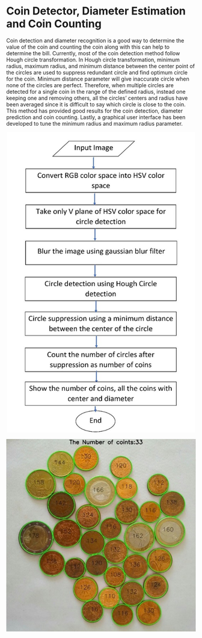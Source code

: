 # Coin Detector, Diameter Estimation and Coin Counting

Coin detection and diameter recognition is a
good way to determine the value of the coin and counting
the coin along with this can help to determine the bill.
Currently, most of the coin detection method follow
Hough circle transformation. In Hough circle
transformation, minimum radius, maximum radius, and
minimum distance between the center point of the circles
are used to suppress redundant circle and find optimum
circle for the coin. Minimum distance parameter will give
inaccurate circle when none of the circles are perfect.
Therefore, when multiple circles are detected for a single
coin in the range of the defined radius, instead one
keeping one and removing others, all the circles’ centers
and radius have been averaged since it is difficult to say
which circle is close to the coin. This method has provided
good results for the coin detection, diameter prediction
and coin counting. Lastly, a graphical user interface has
been developed to tune the minimum radius and
maximum radius parameter.

<p align="center">
<img src='Pic1.jpg' height="800" width="500">
</p>  
<p align="center">
<img src='Pic3.jpg'>
</p>  
